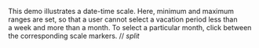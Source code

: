 This demo illustrates a&nbsp;date-time scale. Here, minimum and maximum ranges are set, so&nbsp;that a&nbsp;user cannot select a&nbsp;vacation period less than a&nbsp;week and more than a&nbsp;month. To&nbsp;select a&nbsp;particular month, click between the corresponding scale markers.
// _split_